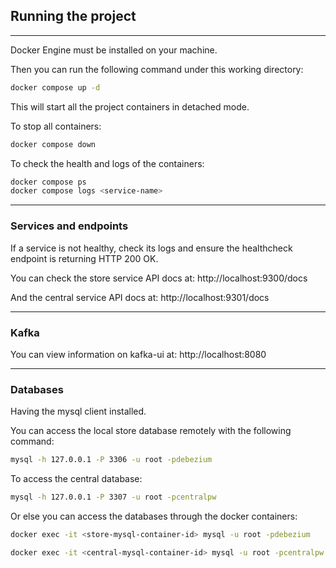 ## Running the project

------

Docker Engine must be installed on your machine.

Then you can run the following command under this working directory:

```bash
docker compose up -d
```

This will start all the project containers in detached mode.

To stop all containers:

```bash
docker compose down
```

To check the health and logs of the containers:

```bash
docker compose ps
docker compose logs <service-name>
```

----
### Services and endpoints

If a service is not healthy, check its logs and ensure the healthcheck endpoint is returning HTTP 200 OK.

You can check the store service API docs at: http://localhost:9300/docs

And the central service API docs at: http://localhost:9301/docs

-----
### Kafka
You can view information on kafka-ui at: http://localhost:8080

-----
### Databases

Having the mysql client installed.

You can access the local store database remotely with the following command:

```bash
mysql -h 127.0.0.1 -P 3306 -u root -pdebezium
```

To access the central database:

```bash
mysql -h 127.0.0.1 -P 3307 -u root -pcentralpw
```

Or else you can access the databases through the docker containers:

```bash
docker exec -it <store-mysql-container-id> mysql -u root -pdebezium
```
```bash
docker exec -it <central-mysql-container-id> mysql -u root -pcentralpw
```
